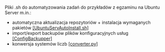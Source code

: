 Pliki .sh do automatyzowania zadań do przykładów z egzaminu na Ubuntu Server
m.in.:
- automatyczna aktualizacja repozytoriów + instalacja wymaganych pakietów [[UbuntuServAutoInstall.sh]](https://github.com/kamile320/ubuntuserver-shellscripts/blob/main/UbuntuServAutoInstall.sh)
- import/export backupów plików konfiguracyjnych usług [[ConfigBackupper]](https://github.com/kamile320/ubuntuserver-shellscripts/tree/main/ConfigBackupper)
- konwersja systemów liczb [[converter.py]](https://github.com/kamile320/ubuntuserver-shellscripts/blob/main/converter.py)